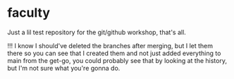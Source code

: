 # faculty
Just a lil test repository for the git/github workshop, that's all.

!!!
I know I should've deleted the branches after merging, but I let them there so you can see that I created them and not just added everything to main from the get-go, you could probably see that by looking at the history, but I'm not sure what you're gonna do.
